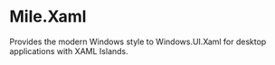 ﻿# Mile.Xaml

Provides the modern Windows style to Windows.UI.Xaml for desktop applications 
with XAML Islands.
